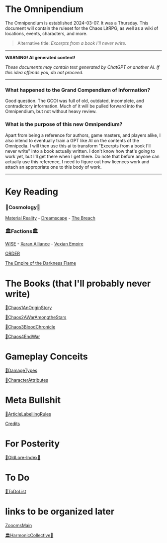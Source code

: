 # The Omnipendium
The Omnipendium is established 2024-03-07. It was a Thursday. This document will contain the ruleset for the Chaos LitRPG, as well as a wiki of locations, events, characters, and more.

> Alternative title: *Excerpts from a book I'll never write.*

---

**WARNING! AI generated content!**

*These documents may contain text generated by ChatGPT or another AI. If this idea offends you, do not proceed.*

---

### What happened to the Grand Compendium of Information?
Good question. The GCOI was full of old, outdated, incomplete, and contradictory information. Much of it will be pulled forward into the Omnipendium, but not without heavy review.

### What is the purpose of this new Omnipendium?

Apart from being a reference for authors, game masters, and players alike, I also intend to eventually train a GPT like AI on the contents of the Omnipedia. I will then use this ai to transform "Excerpts from a book I'll never write" into a book actually written. I don't know how that's going to work yet, but I'll get there when I get there. Do note that before anyone can actually use this reference, I need to figure out how licences work and attach an appropriate one to this body of work.

---

# Key Reading
### 🌌Cosmology🌌

[Material Reality](🌌MaterialReality.md) - [Dreamscape](🌌Dreamscape.md) - [The Breach](🌌Breach.md)

### 🏛Factions🏛

[WISE](🏛WISE🌎.md) - [Xaran Alliance](🏛XaranAlliance🔺.md) - [Vexian Empire](🏛VexianEmpire🔷.md)

[ORDER](🏛ORDER🔻.md)

[The Empire of the Darkness Flame](🏛EDF🟩.md)

# The Books (that I'll probably never write)
[📕Chaos1AnOriginStory](📕Chaos1AnOriginStory.md)

[📕Chaos2AWarAmongtheStars](📕Chaos2AWarAmongtheStars.md)

[📕Chaos3BloodChronicle](📕Chaos3BloodChronicle.md)

[📕Chaos4EndWar](📕Chaos4EndWar.md)

# Gameplay Conceits
[📄DamageTypes](📄DamageTypes.md)

[📄CharacterAttributes](📄CharacterAttributes.md)

# Meta Bullshit
[📄ArticleLabellingRules](📄ArticleLabellingRules.md)

[Credits](Credits)

# For Posterity
[📜OldLore-Index📜](OldLore/📜OldLore-Index📜.md)

# To Do
[📄ToDoList](📄ToDoList.md)


# links to be organized later
[ZooomsMain](ZooomsMain.md)

[🏛️HarmonicCollective🎼](🏛️HarmonicCollective🎼.md)
